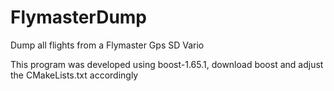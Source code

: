 # FlymasterDump
Dump all flights from a Flymaster Gps SD Vario

This program was developed using boost-1.65.1, download boost and adjust the CMakeLists.txt accordingly
